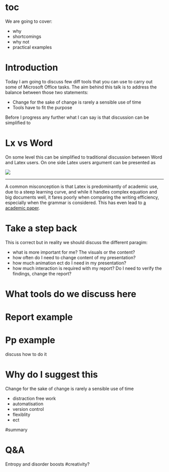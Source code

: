 # toc

We are going to cover:

* why
* shortcomings
* why not
* practical examples


# Introduction

Today I am going to discuss  few diff tools that you can use to carry out some of Microsoft Office tasks. The aim behind this talk is to address the balance between those two statements:

* Change for the sake of change is rarely a sensible use of time
* Tools have to fit the purpose

Before I progress any further what I can say is that discussion can be simplified to

# Lx vs Word

On some level this can be simplified to traditional discussion between Word and Latex users. On one side Latex users argument can be presented as

![](http://www.pinteric.com/pic/miktex.gif)


---

A common misconception is that Latex is predominantly of academic use, due to a steep learning curve, and while it handles complex equation and big documents well, it fares poorly when comparing the writing efficiency, especially when the grammar is considered. This has even lead to [a academic paper](http://journals.plos.org/plosone/article?id=10.1371/journal.pone.0115069).


# Take a step back

This is correct but in reality we should discuss the different paragim:

* what is more important for me? The visuals or the content?
* how often do I need to change content of my presentation?
* how much animation ect do I need in my presentation?
* how much interaction is required with my report? Do I need to verify the findings, change the report?


# What tools do we discuss here

# Report example

# Pp example

discuss how to do it


# Why do I suggest this

Change for the sake of change is rarely a sensible use of time

* distraction free work
* automatisation
* version control
* flexiblity
* ect

#summary

# Q&A


Entropy and disorder boosts #creativity?